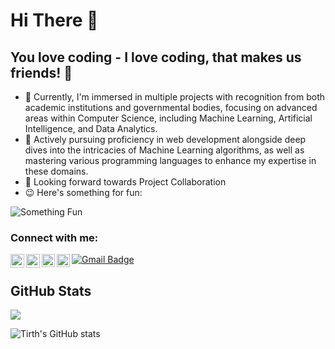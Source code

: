 # Hi There 👋

## You love coding - I love coding, that makes us friends! 🤝

- 🔭 Currently, I'm immersed in multiple projects with recognition from both academic institutions and governmental bodies, focusing on advanced areas within Computer Science, including Machine Learning, Artificial Intelligence, and Data Analytics.
- 🌱 Actively pursuing proficiency in web development alongside deep dives into the intricacies of Machine Learning algorithms, as well as mastering various programming languages to enhance my expertise in these domains.
- 👯 Looking forward towards Project Collaboration
- 😉 Here's something for fun: 
  
<img src="https://readme-jokes.vercel.app/api?bgColor=white&qColor=black&aColor=black&borderColor=white&quoteColor=black&codeColor=black&textColor=black" alt="Something Fun">



### Connect with me:

[<img align="left" alt="LinkedIn" width="22px" src="https://svgshare.com/i/Xzx.svg" />][linkedin]
[<img align="left" alt="Instagram" width="22px" src="https://svgshare.com/i/Xz5.svg" />][instagram]
<a href="https://twitter.com/tirth_8205"> 
  <img align="left" alt="Tirth Kanani | Twitter" width="21px" src="https://raw.githubusercontent.com/anuraghazra/anuraghazra/master/assets/twitter.svg" />
</a>
<a href="https://discord.gg/ptcgDDfaN5">
  <img align="left" alt="Tirth's Discord" width="21px" src="https://raw.githubusercontent.com/anuraghazra/anuraghazra/master/assets/discord-round.svg" />
</a>
<a href="mailto:tirthkanani18@gmail.com"><img src="https://img.shields.io/badge/-Email-c14438?style=flat-square&amp;logo=Gmail&amp;logoColor=white&amp;link=mailto:tirthkanani18@gmail.com" alt="Gmail Badge">
</a>

[linkedin]: https://www.linkedin.com/in/tirthkanani/
[instagram]: https://www.instagram.com/tirth_8205/

## GitHub Stats
![](https://github-readme-stats.vercel.app/api/top-langs/?username=tirth8205&count_private=true&theme=light)

![Tirth's GitHub stats](https://github-readme-stats.vercel.app/api?username=tirth8205&show_icons=true&count_private=true)



